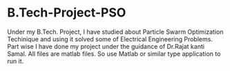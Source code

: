 # B.Tech-Project-PSO
Under my B.Tech. Project, I have studied about Particle Swarm Optimization Techinique and using it solved some of Electrical Engineering Problems.
Part wise I have done my project under the guidance of Dr.Rajat kanti Samal. All files are matlab files. So use Matlab or similar type application to run it.
